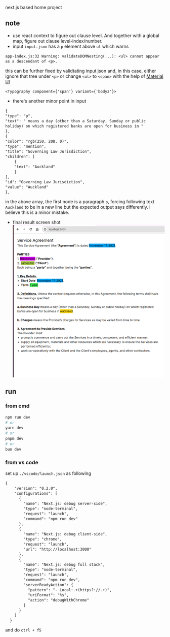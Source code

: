 next.js based home project

## note
- use react context to figure out clause level. And together with a global map, figure out clause level-index/number. 
- input `input.json` has a `p` element above `ul` which warns 
```
app-index.js:32 Warning: validateDOMNesting(...): <ul> cannot appear as a descendant of <p>.
```
this can be further fixed by validtating input json and, in this case, either ignore that tree under `<p>` or change `<ul>` to `<span>` with the help of [Material UI](https://mui.com/material-ui/api/typography/)
```
<Typography component={'span'} variant={'body2'}>
```
- there's another minor point in input
```
{
"type": "p",
"text": " means a day (other than a Saturday, Sunday or public holiday) on which registered banks are open for business in "
},
{
"color": "rgb(250, 208, 0)",
"type": "mention",
"title": "Governing Law Jurisdiction",
"children": [
    {
    "text": "Auckland"
    }
],
"id": "Governing Law Jurisdiction",
"value": "Auckland"
},
```
in the above array, the first node is a paragraph `p`, forcing following text `Auckland` to be in a new line but the expected output says differently. i believe this is a minor mistake.

- final result screen shot
![demo](./demo.png)

## run
### from cmd
```bash
npm run dev
# or
yarn dev
# or
pnpm dev
# or
bun dev
```
### from vs code
set up `./vscode/launch.json` as following
```
{
    "version": "0.2.0",
    "configurations": [
      {
        "name": "Next.js: debug server-side",
        "type": "node-terminal",
        "request": "launch",
        "command": "npm run dev"
      },
      {
        "name": "Next.js: debug client-side",
        "type": "chrome",
        "request": "launch",
        "url": "http://localhost:3000"
      },
      {
        "name": "Next.js: debug full stack",
        "type": "node-terminal",
        "request": "launch",
        "command": "npm run dev",
        "serverReadyAction": {
          "pattern": "- Local:.+(https?://.+)",
          "uriFormat": "%s",
          "action": "debugWithChrome"
        }
      }
    ]
  }
```
and do `ctrl + f5`